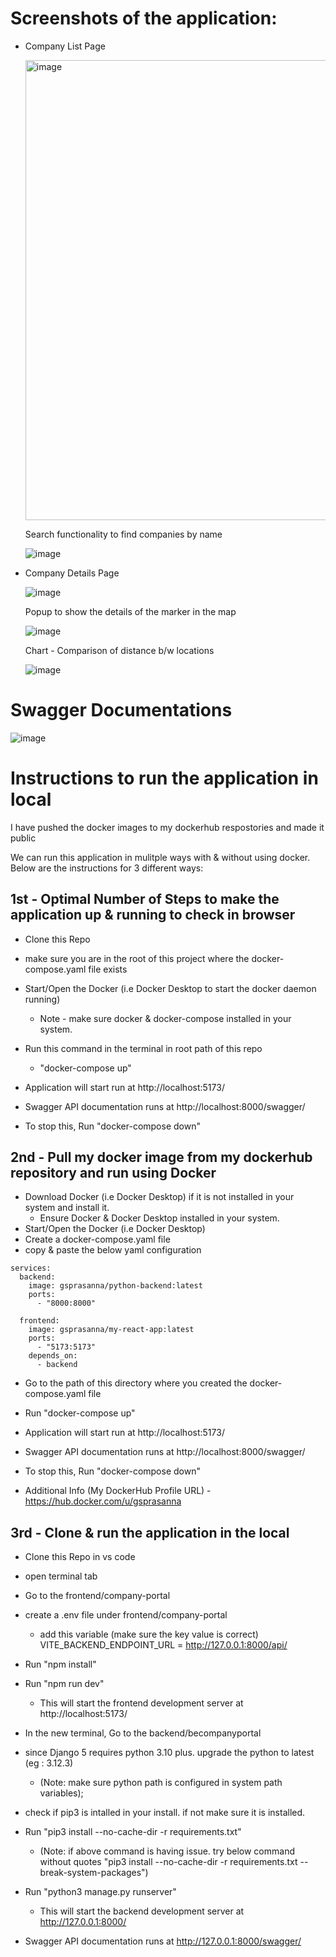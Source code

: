# Screenshots of the application:

- Company List Page

  <img width="736" alt="image" src="https://github.com/user-attachments/assets/2224882a-d993-470b-a50e-73bb79fb5b47">

  Search functionality to find companies by name

  ![image](https://github.com/user-attachments/assets/f275caba-4130-4d4f-89f4-6c6438e32931)

- Company Details Page
  
  ![image](https://github.com/user-attachments/assets/28e82cca-5817-4d5a-aa50-a3f7e72abeb4)

  Popup to show the details of the marker in the map

  ![image](https://github.com/user-attachments/assets/65cabac3-96fe-4d03-839e-8a5492f13a69)

  Chart - Comparison of distance b/w locations

  ![image](https://github.com/user-attachments/assets/920baae6-e352-4a2a-be5d-f7e533127885)

# Swagger Documentations

  ![image](https://github.com/user-attachments/assets/bd7076d4-167f-4c09-91d0-e6793bf552b2)

# Instructions to run the application in local

I have pushed the docker images to my dockerhub respostories and made it public

We can run this application in mulitple ways with & without using docker. Below are the instructions for 3 different ways:

## 1st - Optimal Number of Steps to make the application up & running to check in browser

- Clone this Repo
- make sure you are in the root of this project where the docker-compose.yaml file exists
- Start/Open the Docker (i.e Docker Desktop to start the docker daemon running)
  -  Note - make sure docker & docker-compose installed in your system.
- Run this command in the terminal in root path of this repo
  - "docker-compose up"
- Application will start run at http://localhost:5173/
- Swagger API documentation runs at http://localhost:8000/swagger/

- To stop this, Run "docker-compose down"


## 2nd - Pull my docker image from my dockerhub repository and run using Docker

- Download Docker (i.e Docker Desktop) if it is not installed in your system and install it.
  - Ensure Docker & Docker Desktop installed in your system.
- Start/Open the Docker (i.e Docker Desktop)
- Create a docker-compose.yaml file
- copy & paste the below yaml configuration

```
services:
  backend:
    image: gsprasanna/python-backend:latest
    ports:
      - "8000:8000"

  frontend:
    image: gsprasanna/my-react-app:latest
    ports:
      - "5173:5173"
    depends_on:
      - backend
```
- Go to the path of this directory where you created the docker-compose.yaml file
- Run "docker-compose up"

- Application will start run at http://localhost:5173/
- Swagger API documentation runs at http://localhost:8000/swagger/

- To stop this, Run "docker-compose down"

- Additional Info (My DockerHub Profile URL) - https://hub.docker.com/u/gsprasanna

## 3rd - Clone & run the application in the local

- Clone this Repo in vs code
- open terminal tab
- Go to the frontend/company-portal
- create a .env file under frontend/company-portal
  - add this variable (make sure the key value is correct)
      VITE_BACKEND_ENDPOINT_URL = http://127.0.0.1:8000/api/
- Run "npm install"
- Run "npm run dev"
    - This will start the frontend development server at http://localhost:5173/
  
- In the new terminal, Go to the backend/becompanyportal
- since Django 5 requires python 3.10 plus. upgrade the python to latest (eg : 3.12.3)
    - (Note: make sure python path is configured in system path variables);
- check if pip3 is intalled in your install. if not make sure it is installed.
- Run "pip3 install --no-cache-dir -r requirements.txt"
    - (Note: if above command is having issue. try below command without quotes
        "pip3 install --no-cache-dir -r requirements.txt --break-system-packages")
- Run "python3 manage.py runserver"
    - This will start the backend development server at http://127.0.0.1:8000/
- Swagger API documentation runs at http://127.0.0.1:8000/swagger/



